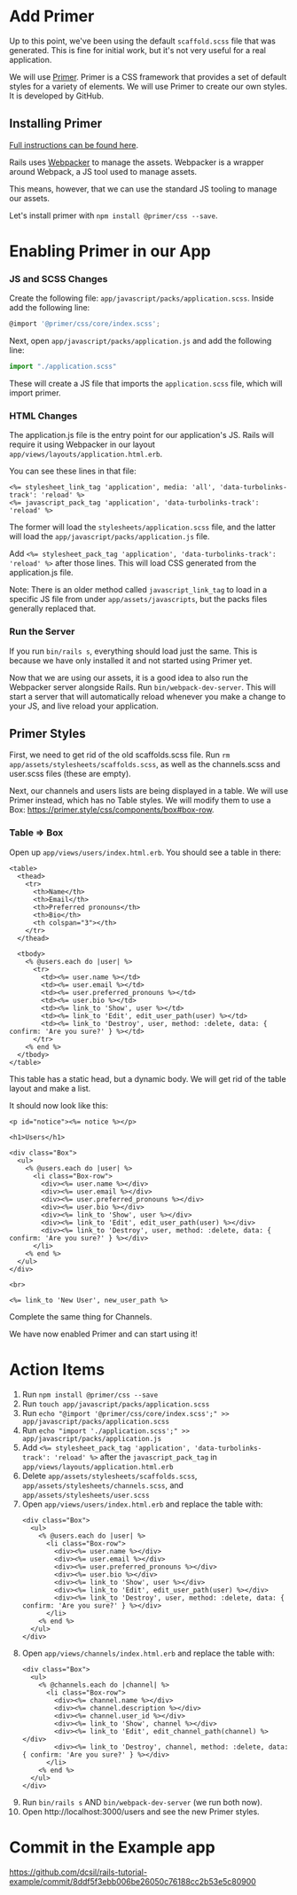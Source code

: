 # Add Primer

Up to this point, we've been using the default `scaffold.scss` file that was generated. This is fine for initial work, but it's not very useful for a real application.

We will use [Primer](https://primer.style/). Primer is a CSS framework that provides a set of default styles for a variety of elements. We will use Primer to create our own styles. It is developed by GitHub.

## Installing Primer

[Full instructions can be found here](https://primer.style/css/getting-started/).

Rails uses [Webpacker](https://github.com/rails/webpacker) to manage the assets. Webpacker is a wrapper around Webpack, a JS tool used to manage assets.

This means, however, that we can use the standard JS tooling to manage our assets.

Let's install primer with `npm install @primer/css --save`.

# Enabling Primer in our App

### JS and SCSS Changes

Create the following file: `app/javascript/packs/application.scss`. Inside add the following line:

```js
@import '@primer/css/core/index.scss';
```

Next, open `app/javascript/packs/application.js` and add the following line:
```js
import "./application.scss"
```

These will create a JS file that imports the `application.scss` file, which will import primer.

### HTML Changes

The application.js file is the entry point for our application's JS. Rails will require it using Webpacker in our layout `app/views/layouts/application.html.erb`.

You can see these lines in that file:
```erb
<%= stylesheet_link_tag 'application', media: 'all', 'data-turbolinks-track': 'reload' %>
<%= javascript_pack_tag 'application', 'data-turbolinks-track': 'reload' %>
```

The former will load the `stylesheets/application.scss` file, and the latter will load the `app/javascript/packs/application.js` file.

Add `<%= stylesheet_pack_tag 'application', 'data-turbolinks-track': 'reload' %>` after those lines. This will load CSS generated from the application.js file.

Note: There is an older method called `javascript_link_tag` to load in a specific JS file from under `app/assets/javascripts`, but the packs files generally replaced that.

### Run the Server

If you run `bin/rails s`, everything should load just the same. This is because we have only installed it and not started using Primer yet.

Now that we are using our assets, it is a good idea to also run the Webpacker server alongside Rails. Run `bin/webpack-dev-server`. This will start a server that will automatically reload whenever you make a change to your JS, and live reload your application.

## Primer Styles

First, we need to get rid of the old scaffolds.scss file. Run `rm app/assets/stylesheets/scaffolds.scss`, as well as the channels.scss and user.scss files (these are empty).

Next, our channels and users lists are being displayed in a table. We will use Primer instead, which has no Table styles. We will modify them to use a Box: https://primer.style/css/components/box#box-row.

### Table => Box

Open up `app/views/users/index.html.erb`. You should see a table in there:
```erb
<table>
  <thead>
    <tr>
      <th>Name</th>
      <th>Email</th>
      <th>Preferred pronouns</th>
      <th>Bio</th>
      <th colspan="3"></th>
    </tr>
  </thead>

  <tbody>
    <% @users.each do |user| %>
      <tr>
        <td><%= user.name %></td>
        <td><%= user.email %></td>
        <td><%= user.preferred_pronouns %></td>
        <td><%= user.bio %></td>
        <td><%= link_to 'Show', user %></td>
        <td><%= link_to 'Edit', edit_user_path(user) %></td>
        <td><%= link_to 'Destroy', user, method: :delete, data: { confirm: 'Are you sure?' } %></td>
      </tr>
    <% end %>
  </tbody>
</table>
```

This table has a static head, but a dynamic body. We will get rid of the table layout and make a list.

It should now look like this:

```erb
<p id="notice"><%= notice %></p>

<h1>Users</h1>

<div class="Box">
  <ul>
    <% @users.each do |user| %>
      <li class="Box-row">
        <div><%= user.name %></div>
        <div><%= user.email %></div>
        <div><%= user.preferred_pronouns %></div>
        <div><%= user.bio %></div>
        <div><%= link_to 'Show', user %></div>
        <div><%= link_to 'Edit', edit_user_path(user) %></div>
        <div><%= link_to 'Destroy', user, method: :delete, data: { confirm: 'Are you sure?' } %></div>
      </li>
    <% end %>
  </ul>
</div>

<br>

<%= link_to 'New User', new_user_path %>
```

Complete the same thing for Channels.

We have now enabled Primer and can start using it!

# Action Items

1. Run `npm install @primer/css --save`
1. Run `touch app/javascript/packs/application.scss`
1. Run `echo "@import '@primer/css/core/index.scss';" >> app/javascript/packs/application.scss`
1. Run `echo "import './application.scss';" >> app/javascript/packs/application.js`
1. Add `<%= stylesheet_pack_tag 'application', 'data-turbolinks-track': 'reload' %>` after the `javascript_pack_tag` in `app/views/layouts/application.html.erb`
1. Delete `app/assets/stylesheets/scaffolds.scss`, `app/assets/stylesheets/channels.scss`, and `app/assets/stylesheets/user.scss`
1. Open `app/views/users/index.html.erb` and replace the table with:
    ```erb
    <div class="Box">
      <ul>
        <% @users.each do |user| %>
          <li class="Box-row">
            <div><%= user.name %></div>
            <div><%= user.email %></div>
            <div><%= user.preferred_pronouns %></div>
            <div><%= user.bio %></div>
            <div><%= link_to 'Show', user %></div>
            <div><%= link_to 'Edit', edit_user_path(user) %></div>
            <div><%= link_to 'Destroy', user, method: :delete, data: { confirm: 'Are you sure?' } %></div>
          </li>
        <% end %>
      </ul>
    </div>
    ```
1. Open `app/views/channels/index.html.erb` and replace the table with:
    ```erb
    <div class="Box">
      <ul>
        <% @channels.each do |channel| %>
          <li class="Box-row">
            <div><%= channel.name %></div>
            <div><%= channel.description %></div>
            <div><%= channel.user_id %></div>
            <div><%= link_to 'Show', channel %></div>
            <div><%= link_to 'Edit', edit_channel_path(channel) %></div>
            <div><%= link_to 'Destroy', channel, method: :delete, data: { confirm: 'Are you sure?' } %></div>
          </li>
        <% end %>
      </ul>
    </div>
    ```
1. Run `bin/rails s` AND `bin/webpack-dev-server` (we run both now).
1. Open http://localhost:3000/users and see the new Primer styles.

# Commit in the Example app

https://github.com/dcsil/rails-tutorial-example/commit/8ddf5f3ebb006be26050c76188cc2b53e5c80900